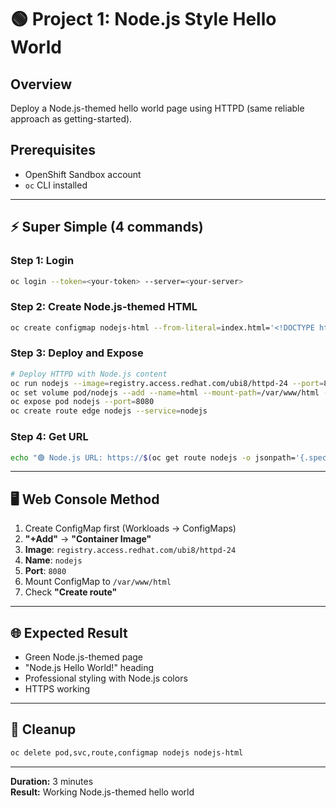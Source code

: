 # 🟢 **Project 1: Node.js Style Hello World**

## **Overview**
Deploy a Node.js-themed hello world page using HTTPD (same reliable approach as getting-started).

## **Prerequisites**
- OpenShift Sandbox account
- `oc` CLI installed

---

## **⚡ Super Simple (4 commands)**

### **Step 1: Login**
```bash
oc login --token=<your-token> --server=<your-server>
```

### **Step 2: Create Node.js-themed HTML**
```bash
oc create configmap nodejs-html --from-literal=index.html='<!DOCTYPE html><html><head><title>Node.js Hello World</title><style>body{font-family:Arial;text-align:center;margin:50px;background:linear-gradient(135deg,#68a063,#4f7942);color:white;min-height:80vh;display:flex;flex-direction:column;justify-content:center}.container{background:rgba(255,255,255,0.1);padding:40px;border-radius:15px;backdrop-filter:blur(10px)}h1{font-size:3em;margin-bottom:20px}p{font-size:1.2em;margin:10px 0}.status{color:#90EE90;font-weight:bold}</style></head><body><div class="container"><h1>🟢 Node.js Hello World!</h1><p>This Node.js-themed page runs on OpenShift</p><p class="status">✅ HTTPD server running</p><p class="status">✅ Node.js styling applied</p><p class="status">✅ HTTPS route working</p><p>Simulating Node.js deployment patterns</p></div></body></html>'
```

### **Step 3: Deploy and Expose**
```bash
# Deploy HTTPD with Node.js content
oc run nodejs --image=registry.access.redhat.com/ubi8/httpd-24 --port=8080
oc set volume pod/nodejs --add --name=html --mount-path=/var/www/html --source=configmap:nodejs-html
oc expose pod nodejs --port=8080
oc create route edge nodejs --service=nodejs
```

### **Step 4: Get URL**
```bash
echo "🟢 Node.js URL: https://$(oc get route nodejs -o jsonpath='{.spec.host}')"
```

---

## **🖥️ Web Console Method**

1. Create ConfigMap first (Workloads → ConfigMaps)
2. **"+Add"** → **"Container Image"**
3. **Image**: `registry.access.redhat.com/ubi8/httpd-24`
4. **Name**: `nodejs`
5. **Port**: `8080`
6. Mount ConfigMap to `/var/www/html`
7. Check **"Create route"**

---

## **🌐 Expected Result**
- Green Node.js-themed page
- "Node.js Hello World!" heading
- Professional styling with Node.js colors
- HTTPS working

---

## **🧹 Cleanup**
```bash
oc delete pod,svc,route,configmap nodejs nodejs-html
```

---

**Duration:** 3 minutes  
**Result:** Working Node.js-themed hello world

